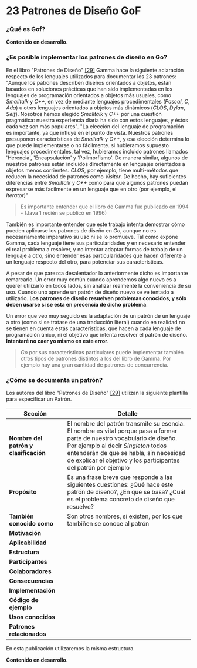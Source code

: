 # 23 Patrones de Diseño GoF

### ¿Qué es Gof?

**Contenido en desarrollo.**

### ¿Es posible implementar los patrones de diseño en Go?

En el libro "Patrones de Diseño" [\[29\]](recursos.md) Gamma hace la siguiente aclaración respecto de los lenguajes utilizados para documentar los 23 patrones: "Aunque los patrones describen diseños orientados a objetos, están basados en soluciones prácticas que han sido implementadas en los lenguajes de programación orientados a objetos más usuales, como _Smalltalk_ y _C++_, en vez de mediante lenguajes procedimentales (_Pascal_, _C_, _Ada_) u otros lenguajes orientados a objetos más dinámicos (_CLOS_, _Dylan_, _Self_). Nosotros hemos elegido _Smalltalk_ y _C++_ por una cuestión pragmática: nuestra experiencia diaria ha sido con estos lenguajes, y éstos cada vez son más populares". "La elección del lenguaje de programación es importante, ya que influye en el punto de vista. Nuestros patrones presuponen características de _Smalltalk_ y _C++_, y esa elección determina lo que puede implementarse o no fácilmente. si hubieramos supuesto lenguajes procedimentales, tal vez, hubieramos incluido patrones llamados 'Herencia', 'Encapsulación' y 'Polimorfismo'. De manera similar, algunos de nuestros patrones están incluidos directamente en lenguajes orientados a objetos menos corrientes. _CLOS_, por ejemplo, tiene multi-métodos que reducen la necesidad de patrones como _Visitor_. De hecho, hay suficientes diferencias entre _Smalltalk_ y _C++_ como para que algunos patrones puedan expresarse más facilmente en un lenguaje que en otro (por ejemplo, el _Iterator_)"

> Es importante entender que el libro de Gamma fue publicado en 1994 - (Java 1 recién se publicó en 1996)

También es importante entender que este trabajo intenta demostrar cómo pueden aplicarse los patrones de diseño en _Go_, aunque no es necesariamente imperativo su uso ni se lo promueve. Tal como expone Gamma, cada lenguaje tiene sus particularidades y en necesario entender el real problema a resolver, y no intentar adaptar formas de trabajo de un lenguaje a otro, sino entender esas particularidades que hacen diferente a un lenguaje respecto del otro, para potenciar sus características.

A pesar de que parezca desalentador lo anteriormente dicho es importante remarcarlo. Un error muy común cuando aprendemos algo nuevo es a querer utilizarlo en todos lados, sin analizar realmente la conveniencia de su uso. Cuando uno aprende un patrón de diseño nuevo se ve tentado a utilizarlo. **Los patrones de diseño resuelven problemas conocidos, y sólo deben usarse si se esta en precencia de dicho problema**.

Un error que veo muy seguido es la adaptación de un patrón de un lenguaje a otro (como si se tratase de una traducción literal) cuando en realidad no se tienen en cuenta estás características, que hacen a cada lenguaje de programación único, ni el objetivo que intenta resolver el patrón de diseño. **Intentaré no caer yo mismo en este error**.

> _Go_ por sus características particulares puede implementar también otros tipos de patrones distintos a los del libro de Gamma. Por ejemplo hay una gran cantidad de patrones de concurrencia.

### ¿Cómo se documenta un patrón?

Los autores del libro "Patrones de Diseño" [\[29\]](recursos.md) utilizan la siguiente plantilla para especificar un Patrón.

| Sección | Detalle |
| -- | -- |
| **Nombre del patrón y clasificación** | El nombre del patrón transmite su esencia. El nombre es vital porque pasa a formar parte de nuestro vocabulario de diseño. Por ejemplo al decir _Singleton_ todos entenderán de que se habla, sin necesidad de explicar el objetivo y los participantes del patrón por ejemplo |
| **Propósito** | Es una frase breve que responde a las siguientes cuestiones: ¿Qué hace este patrón de diseño?, ¿En que se basa? ¿Cuál es el problema concreto de diseño que resuelve? |
| **También conocido como** | Son otros nombres, si existen, por los que tambiñen se conoce al patrón |
| **Motivación** | |
| **Aplicabilidad** | |
| **Estructura** | |
| **Participantes** | |
| **Colaboradores** | |
| **Consecuencias** | |
| **Implementación** | |
| **Código de ejemplo** | |
| **Usos conocidos** | |
| **Patrones relacionados** | |

En esta publicación utilizaremos la misma estructura.

**Contenido en desarrollo.**
